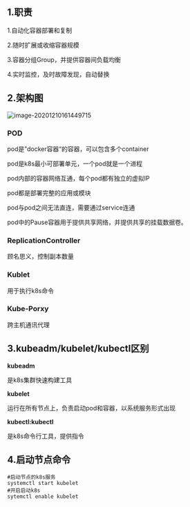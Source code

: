 ## 1.职责

1.自动化容器部署和复制

2.随时扩展或收缩容器规模

3.容器分组Group，并提供容器间负载均衡

4.实时监控，及时故障发现，自动替换



## 2.架构图

![image-20201210161449715](http://kyle-pic.oss-cn-hangzhou.aliyuncs.com/img/image-20201210161449715.png)



### POD

pod是”docker容器“的容器，可以包含多个container

pod是k8s最小可部署单元，一个pod就是一个进程

pod内部的容器网络互通，每个pod都有独立的虚拟IP

pod都是部署完整的应用或模块

pod与pod之间无法直连，需要通过service连通

pod中的Pause容器用于提供共享网络，并提供共享的挂载数据卷。



### ReplicationController

顾名思义，控制副本数量



### Kublet

用于执行k8s命令



### Kube-Porxy

跨主机通讯代理



## 3.kubeadm/kubelet/kubectl区别

**kubeadm**

是k8s集群快速构建工具

**kubelet**

运行在所有节点上，负责启动pod和容器，以系统服务形式出现

**kubectl:kubectl**

是k8s命令行工具，提供指令



## 4.启动节点命令

```
#启动节点的k8s服务
systemctl start kubelet
#开启启动k8s
sytemctl enable kubelet
```

